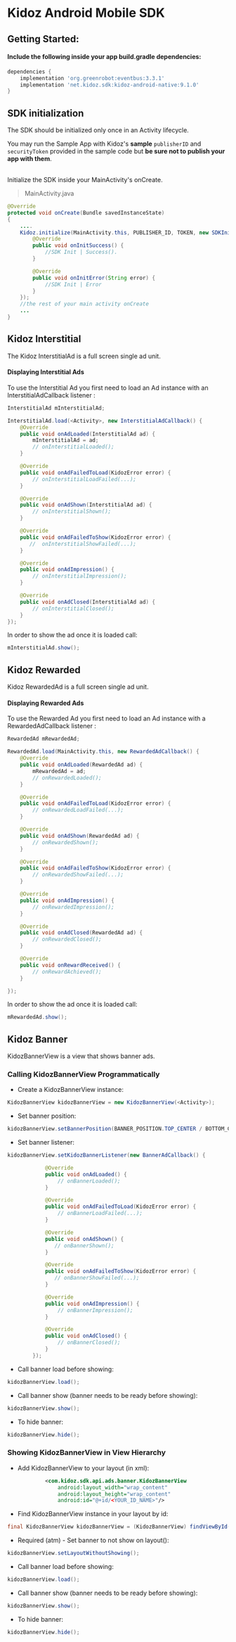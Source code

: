 # Kidoz Android Mobile SDK

## Getting Started:

#### Include the following inside your app build.gradle dependencies:
```groovy
dependencies {
    implementation 'org.greenrobot:eventbus:3.3.1'
    implementation 'net.kidoz.sdk:kidoz-android-native:9.1.0'
}
``` 

## SDK initialization
The SDK should be initialized only once in an Activity lifecycle. 

You may run the Sample App with Kidoz's <B>sample</B> `publisherID` and `securityToken` provided in the sample code but <B>be sure not to publish your app with them</B>. 

</br>
Initialize the SDK inside your MainActivity's onCreate.

> MainActivity.java

```java
@Override 
protected void onCreate(Bundle savedInstanceState)
{
    ....
    Kidoz.initialize(MainActivity.this, PUBLISHER_ID, TOKEN, new SDKInitializationListener() {
        @Override
        public void onInitSuccess() {
            //SDK Init | Success().
        }

        @Override
        public void onInitError(String error) {
            //SDK Init | Error
        }
    });    
    //the rest of your main activity onCreate
    ...
}
```

## Kidoz Interstitial
The Kidoz InterstitialAd is a full screen single ad unit.

#### Displaying Interstitial Ads

To use the Interstitial Ad you first need to load an Ad instance with an InterstitialAdCallback listener :

```java
InterstitialAd mInterstitialAd;

InterstitialAd.load(<Activity>, new InterstitialAdCallback() {
    @Override
    public void onAdLoaded(InterstitialAd ad) {
        mInterstitialAd = ad;
        // onInterstitialLoaded();
    }

    @Override
    public void onAdFailedToLoad(KidozError error) {
        // onInterstitialLoadFailed(...);
    }

    @Override
    public void onAdShown(InterstitialAd ad) {
        // onInterstitialShown();
    }

    @Override
    public void onAdFailedToShow(KidozError error) {
       //  onInterstitialShowFailed(...);
    }

    @Override
    public void onAdImpression() {
        // onInterstitialImpression();
    }

    @Override
    public void onAdClosed(InterstitialAd ad) {
        // onInterstitialClosed();
    }
});
```



In order to show the ad once it is loaded call:

```java
mInterstitialAd.show();
```

## Kidoz Rewarded
Kidoz RewardedAd is a full screen single ad unit.

#### Displaying Rewarded Ads

To use the Rewarded Ad you first need to load an Ad instance with a RewardedAdCallback listener :

```java
RewardedAd mRewardedAd;

RewardedAd.load(MainActivity.this, new RewardedAdCallback() {
    @Override
    public void onAdLoaded(RewardedAd ad) {
        mRewardedAd = ad;
        // onRewardedLoaded();
    }

    @Override
    public void onAdFailedToLoad(KidozError error) {
        // onRewardedLoadFailed(...);
    }

    @Override
    public void onAdShown(RewardedAd ad) {
        // onRewardedShown();
    }

    @Override
    public void onAdFailedToShow(KidozError error) {
        // onRewardedShowFailed(...);
    }

    @Override
    public void onAdImpression() {
        // onRewardedImpression();
    }

    @Override
    public void onAdClosed(RewardedAd ad) {
        // onRewardedClosed();
    }

    @Override
    public void onRewardReceived() {
        // onRewardAchieved();
    }

});
```



In order to show the ad once it is loaded call:

```java
mRewardedAd.show();
```

## Kidoz Banner

KidozBannerView is a view that shows banner ads.
 
### Calling KidozBannerView Programmatically

* Create a KidozBannerView instance:
```java
KidozBannerView kidozBannerView = new KidozBannerView(<Activity>); 
```

* Set banner position:
```java
kidozBannerView.setBannerPosition(BANNER_POSITION.TOP_CENTER / BOTTOM_CENTER); 
```

* Set banner listener:
```java 
kidozBannerView.setKidozBannerListener(new BannerAdCallback() {

            @Override
            public void onAdLoaded() {
                // onBannerLoaded();
            }

            @Override
            public void onAdFailedToLoad(KidozError error) {
                // onBannerLoadFailed(...);
            }

            @Override
            public void onAdShown() {
               // onBannerShown();
            }

            @Override
            public void onAdFailedToShow(KidozError error) {
               // onBannerShowFailed(...);
            }

            @Override
            public void onAdImpression() {
                // onBannerImpression();
            }

            @Override
            public void onAdClosed() {
                // onBannerClosed();
            }
        });
```

* Call banner load before showing:
```java
kidozBannerView.load(); 
```

* Call banner show (banner needs to be ready before showing):

```java
kidozBannerView.show(); 
```

* To hide banner:
```java
kidozBannerView.hide(); 
```

### Showing KidozBannerView in View Hierarchy
* Add KidozBannerView to your layout (in xml):
```xml
            <com.kidoz.sdk.api.ads.banner.KidozBannerView
                android:layout_width="wrap_content"
                android:layout_height="wrap_content"
                android:id="@+id/<YOUR_ID_NAME>"/>
``` 

* Find KidozBannerView instance in your layout by id:
```java
final KidozBannerView kidozBannerView = (KidozBannerView) findViewById(<your banner id>); 
```



* Required (atm) - Set banner to not show on layout():
```java
kidozBannerView.setLayoutWithoutShowing(); 
```

* Call banner load before showing:
```java
kidozBannerView.load(); 
```

* Call banner show (banner needs to be ready before showing):

```java
kidozBannerView.show(); 
```

* To hide banner:
```java
kidozBannerView.hide(); 
```
